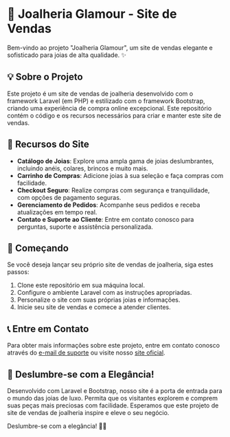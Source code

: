 # 💎 Joalheria Glamour - Site de Vendas

Bem-vindo ao projeto "Joalheria Glamour", um site de vendas elegante e sofisticado para joias de alta qualidade. ✨

## 💡 Sobre o Projeto

Este projeto é um site de vendas de joalheria desenvolvido com o framework Laravel (em PHP) e estilizado com o framework Bootstrap, criando uma experiência de compra online excepcional. Este repositório contém o código e os recursos necessários para criar e manter este site de vendas.

## 🛒 Recursos do Site

- **Catálogo de Joias**: Explore uma ampla gama de joias deslumbrantes, incluindo anéis, colares, brincos e muito mais.
- **Carrinho de Compras**: Adicione joias à sua seleção e faça compras com facilidade.
- **Checkout Seguro**: Realize compras com segurança e tranquilidade, com opções de pagamento seguras.
- **Gerenciamento de Pedidos**: Acompanhe seus pedidos e receba atualizações em tempo real.
- **Contato e Suporte ao Cliente**: Entre em contato conosco para perguntas, suporte e assistência personalizada.

## 🚀 Começando

Se você deseja lançar seu próprio site de vendas de joalheria, siga estes passos:

1. Clone este repositório em sua máquina local.
2. Configure o ambiente Laravel com as instruções apropriadas.
3. Personalize o site com suas próprias joias e informações.
4. Inicie seu site de vendas e comece a atender clientes.

## 📞 Entre em Contato

Para obter mais informações sobre este projeto, entre em contato conosco através do [e-mail de suporte](mailto:suporte@joalheriaglamour.com) ou visite nosso [site oficial](https://www.joalheriaglamour.com).

## 💍 Deslumbre-se com a Elegância!

Desenvolvido com Laravel e Bootstrap, nosso site é a porta de entrada para o mundo das joias de luxo. Permita que os visitantes explorem e comprem suas peças mais preciosas com facilidade. Esperamos que este projeto de site de vendas de joalheria inspire e eleve o seu negócio.

Deslumbre-se com a elegância! 💍✨
